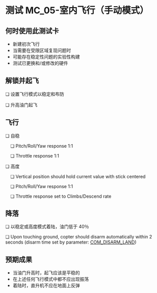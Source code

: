 # 测试 MC_05-室内飞行（手动模式）

## 何时使用此测试卡

- 新建初次飞行
- 当需要在受限区域复现问题时
- 可能存在稳定性问题的实验性构建
- 测试已更换和/或修改的硬件

## 解锁并起飞

❏ 设置飞行模式以稳定和布防

❏ 升高油门起飞

## 飞行

❏ 自稳

&nbsp;&nbsp;&nbsp;&nbsp;❏ Pitch/Roll/Yaw response 1:1

&nbsp;&nbsp;&nbsp;&nbsp;❏ Throttle response 1:1

❏ 高度

&nbsp;&nbsp;&nbsp;&nbsp;❏ Vertical position should hold current value with stick centered

&nbsp;&nbsp;&nbsp;&nbsp;❏ Pitch/Roll/Yaw response 1:1

&nbsp;&nbsp;&nbsp;&nbsp;❏ Throttle response set to Climbs/Descend rate

## 降落

❏ 以稳定或高度模式着陆，油门低于 40％

❏ Upon touching ground, copter should disarm automatically within 2 seconds (disarm time set by parameter: [COM_DISARM_LAND](../advanced_config/parameter_reference.md#COM_DISARM_LAND))

## 预期成果

- 当油门升高时，起飞应该是平稳的
- 在上述任何飞行模式中都不应出现振荡
- 着陆时，直升机不应在地面上反弹
